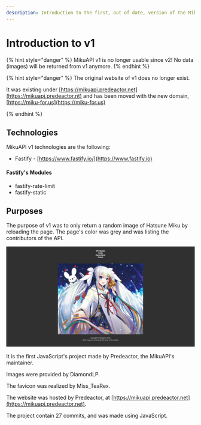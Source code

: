 ```yaml
---
description: Introduction to the first, out of date, version of the MikuAPI.
---
```


# Introduction to v1

{% hint style="danger" %}
MikuAPI v1 is no longer usable since v2! No data (images) will be returned from v1 anymore.
{% endhint %}

{% hint style="danger" %}
The original website of v1 does no longer exist.

It was existing under [https://mikuapi.predeactor.net](https://mikuapi.predeactor.nt) and has been moved with the new domain, [https://miku-for.us](https://miku-for.us)


{% endhint %}

## Technologies

MikuAPI v1 technologies are the following:

* Fastify - [https://www.fastify.io/](https://www.fastify.io)

#### Fastify's Modules

* fastify-rate-limit
* fastify-static

## Purposes

The purpose of v1 was to only return a random image of Hatsune Miku by reloading the page. The page's color was grey and was listing the contributors of the API.

![The original look of v1.](.gitbook/assets/image.png)

It is the first JavaScript's project made by Predeactor, the MikuAPI's maintainer.

Images were provided by DiamondLP.

The favicon was realized by Miss\_TeaRex.

The website was hosted by Predeactor, at [https://mikuapi.predeactor.net](https://mikuapi.predeactor.net).

The project contain 27 commits, and was made using JavaScript.
